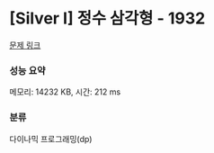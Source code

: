# [Silver I] 정수 삼각형 - 1932 

[문제 링크](https://www.acmicpc.net/problem/1932) 

### 성능 요약

메모리: 14232 KB, 시간: 212 ms

### 분류

다이나믹 프로그래밍(dp)

